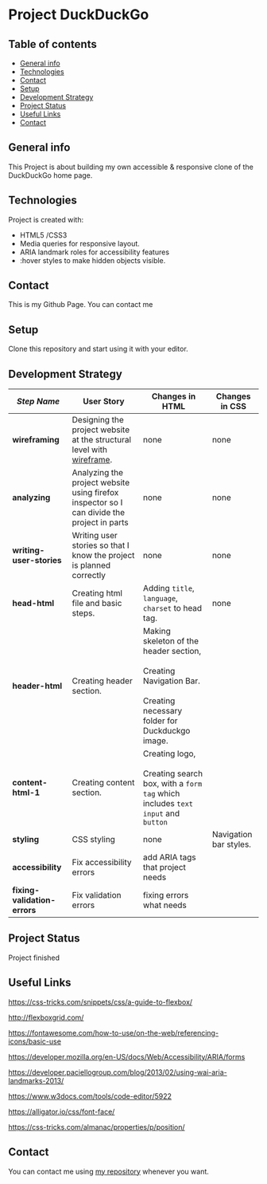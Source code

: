 
# Project DuckDuckGo

## Table of contents
* [General info](#general-info)
* [Technologies](#technologies)
* [Contact](#contact)
* [Setup](#setup)
* [Development Strategy](#development-strategy)
* [Project Status](#project-status)
* [Useful Links](#useful-links)
* [Contact](#contact)

## General info

This Project is about building my own accessible & responsive clone of the DuckDuckGo home page.
	
## Technologies
Project is created with:
* HTML5 /CSS3
* Media queries for responsive layout.
* ARIA landmark roles for accessibility features
* :hover styles to make hidden objects visible.
	
## Contact
This is my Github Page. You can contact me

## Setup
Clone this repository and start using it with your editor.

## Development Strategy
| _Step Name_ | User Story | Changes in HTML | Changes in CSS |
| --- | --- | --- | --- |
| __wireframing__ | Designing the project website  at the structural level with [wireframe](https://wireframe.cc/RKPcww). | none | none |
| __analyzing__ | Analyzing the project website using firefox inspector so I can divide the project in parts | none | none |
| __writing-user-stories__ | Writing user stories so that I know the project is planned correctly | none | none |
| __head-html__ | Creating html file and basic steps. | Adding `title`, `language`, `charset` to head tag. | none |
| __header-html__ | Creating header section. | Making skeleton of the header section, <br> <br>Creating Navigation Bar.<br> <br>Creating necessary folder for Duckduckgo image. |
| __content-html-1__ | Creating content section. | Creating logo, <br> <br>Creating search box, with a `form tag` which includes `text input` and `button` |
| __styling__ | CSS styling | none | Navigation bar styles.  |
| __accessibility__ | Fix accessibility errors | add ARIA tags that project needs |
| __fixing-validation-errors__ | Fix validation errors | fixing errors what needs |

## Project Status
Project finished

## Useful Links
https://css-tricks.com/snippets/css/a-guide-to-flexbox/

http://flexboxgrid.com/

https://fontawesome.com/how-to-use/on-the-web/referencing-icons/basic-use

https://developer.mozilla.org/en-US/docs/Web/Accessibility/ARIA/forms

https://developer.paciellogroup.com/blog/2013/02/using-wai-aria-landmarks-2013/

https://www.w3docs.com/tools/code-editor/5922

https://alligator.io/css/font-face/

https://css-tricks.com/almanac/properties/p/position/

## Contact

You can contact me using [my repository](https://mesutbe.github.io/) whenever you want.
